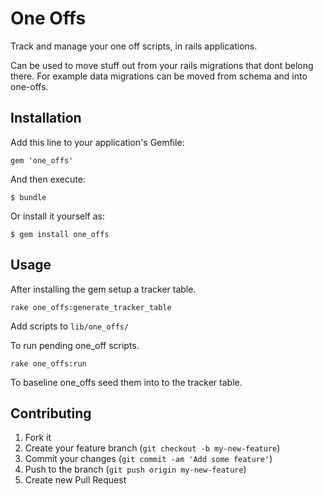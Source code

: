 One Offs
========

Track and manage your one off scripts, in rails applications.

Can be used to move stuff out from your rails migrations that dont belong there. For example data migrations can be moved from schema and into one-offs.

## Installation

Add this line to your application's Gemfile:

    gem 'one_offs'

And then execute:

    $ bundle

Or install it yourself as:

    $ gem install one_offs

## Usage

After installing the gem setup a tracker table.


    rake one_offs:generate_tracker_table

Add scripts to `lib/one_offs/`

To run pending one_off scripts.

    rake one_offs:run

To baseline one_offs seed them into to the tracker table.

## Contributing

1. Fork it
2. Create your feature branch (`git checkout -b my-new-feature`)
3. Commit your changes (`git commit -am 'Add some feature'`)
4. Push to the branch (`git push origin my-new-feature`)
5. Create new Pull Request
